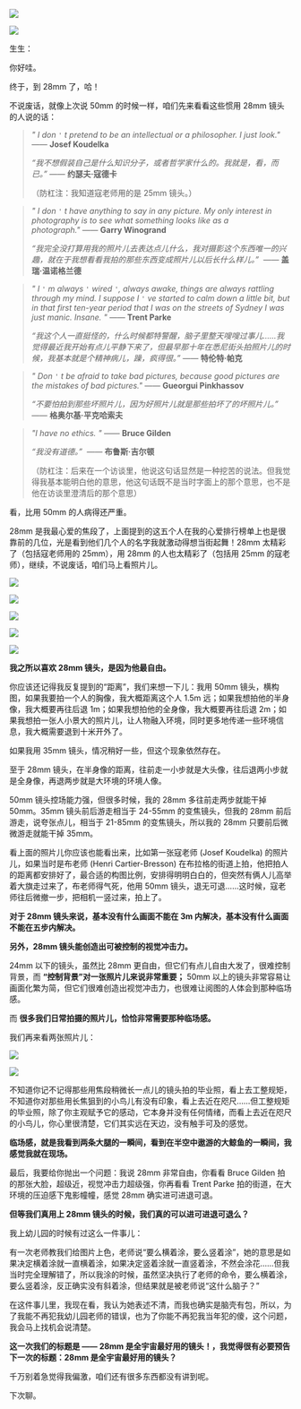 [![](https://static001.geekbang.org/resource/image/1b/e3/1b151493d1ffa648f076b9c351c143e3.jpg?wh=750x360)](http://time.geekbang.org/column/article/477125)

[![](https://static001.geekbang.org/resource/image/c5/a1/c53f312fc068691b9428896269500aa1.jpg?wh=750x360)](http://time.geekbang.org/column/article/477933)

生生：

你好哇。

终于，到 28mm 了，哈！

不说废话，就像上次说 50mm 的时候一样，咱们先来看看这些惯用 28mm 镜头的人说的话：

> _" I don `'` t pretend to be an intellectual or a philosopher. I just look."_ —— **Josef Koudelka**
>
> _“我不想假装自己是什么知识分子，或者哲学家什么的。我就是，看，而已。”_ —— **约瑟夫·寇德卡**
>
> （防杠注：我知道寇老师用的是 25mm 镜头。）

> _" I don `'` t have anything to say in any picture. My only interest in photography is to see what something looks like as a photograph."_ —— **Garry Winogrand**
>
> _“我完全没打算用我的照片儿去表达点儿什么，我对摄影这个东西唯一的兴趣，就在于我想看看我拍的那些东西变成照片儿以后长什么样儿。”_  —— **盖瑞·温诺格兰德**

> _" I `'` m always `'` wired `'`, always awake, things are always rattling through my mind. I suppose I `'` ve started to calm down a little bit, but in that first ten-year period that I was on the streets of Sydney I was just manic. Insane. "_ —— **Trent Parke**
>
> _“我这个人一直挺怪的，什么时候都特警醒，脑子里整天嗖嗖过事儿……我觉得最近我开始有点儿平静下来了，但最早那十年在悉尼街头拍照片儿的时候，我基本就是个精神病儿，躁，疯得很。”_ —— **特伦特·帕克**

> _" Don `'` t be afraid to take bad pictures, because good pictures are the mistakes of bad pictures."_ —— **Gueorgui Pinkhassov**
>
> _“不要怕拍到那些坏照片儿，因为好照片儿就是那些拍坏了的坏照片儿。”_  —— **格奥尔基·平克哈索夫**

> _"I have no ethics. "_ —— **Bruce Gilden**
>
> _“我没有道德。”_  —— **布鲁斯·吉尔顿**
>
> （防杠注：后来在一个访谈里，他说这句话显然是一种挖苦的说法。但我觉得我基本能明白他的意思，他这句话既不是当时字面上的那个意思，也不是他在访谈里澄清后的那个意思）

看，比用 50mm 的人病得还严重。

28mm 是我最心爱的焦段了，上面提到的这五个人在我的心爱排行榜单上也是很靠前的几位，光是看到他们几个人的名字我就激动得想当街起舞！28mm 太精彩了（包括寇老师用的 25mm），用 28mm 的人也太精彩了（包括用 25mm 的寇老师），继续，不说废话，咱们马上看照片儿。

![](https://static001.geekbang.org/resource/image/18/88/186yy3dc6deb89dec6c52487477ccc88.jpeg?wh=1024x1583)

![](https://static001.geekbang.org/resource/image/47/2c/471bc455654d859133cf2a5502a91c2c.jpg?wh=1280x843)

![](https://static001.geekbang.org/resource/image/8c/79/8cc1667e470f92b6a8d35f3711c2d879.jpeg?wh=1067x704)

![](https://static001.geekbang.org/resource/image/a8/e3/a8938e348d28c6b360c6ea9024199ee3.jpeg?wh=1491x1000)

![](https://static001.geekbang.org/resource/image/04/9e/0428fcf5ab24a047e148f79a83b1209e.jpeg?wh=1000x1505)

**我之所以喜欢 28mm 镜头，是因为他最自由。**

你应该还记得我反复提到的“距离”，我们来想一下儿：我用 50mm 镜头，横构图，如果我要拍一个人的胸像，我大概距离这个人 1.5m 远；如果我想拍他的半身像，我大概要再往后退 1m；如果我想拍他的全身像，我大概要再往后退 2m；如果我想拍一张人小景大的照片儿，让人物融入环境，同时更多地传递一些环境信息，我大概需要退到十米开外了。

如果我用 35mm 镜头，情况稍好一些，但这个现象依然存在。

至于 28mm 镜头，在半身像的距离，往前走一小步就是大头像，往后退两小步就是全身像，再退两步就是大环境的环境人像。

50mm 镜头控场能力强，但很多时候，我的 28mm 多往前走两步就能干掉 50mm。35mm 镜头前后游走相当于 24-55mm 的变焦镜头，但我的 28mm 前后游走，说夸张点儿，相当于 21-85mm 的变焦镜头，所以我的 28mm 只要前后微微游走就能干掉 35mm。

看上面的照片儿你应该也能看出来，比如第一张寇老师 (Josef Koudelka) 的照片儿，如果当时是布老师 (Henri Cartier-Bresson) 在布拉格的街道上拍，他把拍人的距离都安排好了，最合适的构图比例，安排得明明白白的，但突然有俩人儿高举着大旗走过来了，布老师得气死，他用 50mm 镜头，退无可退……这时候，寇老师往后微撤一步，把相机一竖过来，拍上了。

**对于 28mm 镜头来说，基本没有什么画面不能在 3m 内解决，基本没有什么画面不能在五步内解决。**

**另外，28mm 镜头能创造出可被控制的视觉冲击力。**

24mm 以下的镜头，虽然比 28mm 更自由，但它们有点儿自由大发了，很难控制背景，而 **“控制背景”对一张照片儿来说非常重要；** 50mm 以上的镜头非常容易让画面化繁为简，但它们很难创造出视觉冲击力，也很难让阅图的人体会到那种临场感。

而 **很多我们日常拍摄的照片儿，恰恰非常需要那种临场感。**

我们再来看两张照片儿：

![](https://static001.geekbang.org/resource/image/c6/91/c6956acfb471e7e3e9d38431fd4fd491.jpeg?wh=2000x1378)

![](https://static001.geekbang.org/resource/image/cd/dc/cd488fa4179097d8b91ddaefec9237dc.jpeg?wh=1200x798)

不知道你记不记得那些用焦段稍微长一点儿的镜头拍的毕业照，看上去工整规矩，不知道你对那些用长焦狙到的小鸟儿有没有印象，看上去近在咫尺……但工整规矩的毕业照，除了你主观赋予它的感动，它本身并没有任何情绪，而看上去近在咫尺的小鸟儿，你心里很清楚，它们其实远在天边，没有触手可及的感觉。

**临场感，就是我看到两条大腿的一瞬间，看到在半空中遨游的大鲸鱼的一瞬间，我感觉我就在现场。**

最后，我要给你抛出一个问题：我说 28mm 非常自由，你看看 Bruce Gilden 拍的那张大脸，超级近，视觉冲击力超级强，你再看看 Trent Parke 拍的街道，在大环境的压迫感下鬼影幢幢，感觉 28mm 确实进可进退可退。

**但等我们真用上 28mm 镜头的时候，我们真的可以进可进退可退么？**

我上幼儿园的时候有过这么一件事儿：

有一次老师教我们给图片上色，老师说“要么横着涂，要么竖着涂”，她的意思是如果决定横着涂就一直横着涂，如果决定竖着涂就一直竖着涂，不然会涂花……但我当时完全理解错了，所以我涂的时候，虽然坚决执行了老师的命令，要么横着涂，要么竖着涂，反正确实没有斜着涂，但结果就是被老师说“这什么脑子？”

在这件事儿里，我现在看，我认为她表述不清，而我也确实是脑壳有包，所以，为了我能不再犯我幼儿园老师的错误，也为了你能不再犯我当年犯的傻，这个问题，我会马上找机会说清楚。

**这一次我们的标题是 —— 28mm 是全宇宙最好用的镜头！，我觉得很有必要预告下一次的标题：28mm 是全宇宙最好用的镜头？**

千万别着急觉得我偏激，咱们还有很多东西都没有讲到呢。

下次聊。